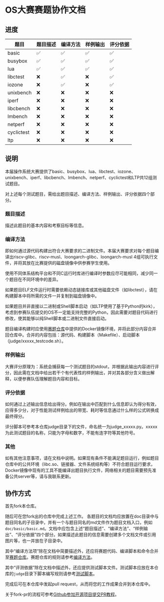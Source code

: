 # OS大赛赛题协作文档

## 进度

| 题目 | 题目描述 | 编译方法 | 样例输出 | 评分依据 | 
| --- | --- | --- | --- | --- | 
| basic | :white_check_mark:| :white_check_mark: |:white_check_mark: | :white_check_mark: |
| busybox | :white_check_mark: | :white_check_mark: | :white_check_mark: | :white_check_mark: |
| lua | :white_check_mark: | :white_check_mark: | :white_check_mark: | :white_check_mark: |
| libctest | :x: | :white_check_mark: | :x: | :white_check_mark: |
| iozone | :x: | :white_check_mark: | :x: | :white_check_mark: |
| unixbench | :x: | :x: | :x: | :x: |
| iperf | :x: | :x: | :x: | :x: |
| libcbench | :x: | :x: | :x: | :x: |
| lmbench | :x: | :x: | :x: | :x: |
| netperf | :x: | :x: | :x: | :x: |
| cyclictest | :x: | :x: | :x: | :x: |
| ltp |:x: | :x: | :x: | :x: |

## 说明

本届操作系统大赛提供了basic、busybox、lua、libctest、iozone、unixbench、iperf、libcbench、lmbench、netperf、cyclictest和LTP共12组测试题目。

对上述每个测试题目，需给出题目描述、编译方法、样例输出、评分依据四个部分。

### 题目描述

描述此题目的基本内容和考察目标等信息。

### 编译方法

即如何通过源代码构建出符合大赛要求的二进制文件。本届大赛要求对每个题目编译出riscv-glibc、riscv-musl、loongarch-glibc、loongarch-musl 4组可执行文件，并将其放在比赛提供的磁盘镜像中供参赛学生使用。

使用不同体系结构平台和不同C运行时库进行编译时参数应尽可能相同，减少同一个题目在不同环境中的差异。

如果题目ELF文件运行时需要依赖动态链接库或其他磁盘文件（如libctest），请在构建脚本中将所需的文件一并复制到磁盘镜像中。

如果题目并非直接以二进制或Shell脚本启动（如LTP使用了基于Python的kirk），考虑到参赛队伍提交的OS不一定能支持完整的Python，因此需要对题目代码进行修改，使其能够以纯Shell脚本或二进制文件直接启动。

题目编译构建时应使用[赛题仓库](https://github.com/oscomp/testsuits-for-oskernel/tree/pre-2025)中提供的Docker镜像环境，并将此部分内容合并回仓库中。合并的内容包括：源代码、构建脚本（Makefile）、启动脚本（judge/xxxxx_testcode.sh）。

### 样例输出

大赛评分原理为：系统会捕获每一个测试题目的stdout，并根据此输出内容进行评分，因此需在文档中给出若干个有代表性的样例输出，并对其各部分含义做出解释，以便参赛队伍理解题目内容和目标。

### 评分依据

如何通过上述输出信息给出得分。例如在输出中匹配到什么信息即认为得分有效，应得多少分，对于性能测试样例给出的带宽、耗时等信息通过什么样的公式转换成最终得分。

评分脚本可参考本仓库judge目录下的文件，命名统一为judge_xxxxx.py。xxxxx为此测试题目的名称，只能为字母和数字，不能有连字符等其他符号。

### 其他

如有其他注意事项，请在文档中说明。如果现有条件不能满足题目运行，例如题目仓库中的公共环境（libc.so、链接器、文件系统结构等）不符合题目运行要求，Docker镜像中现有的工具不能编译出题目执行文件，网络相关的题目需要预先准备公共server等，请与我联系更新。

## 协作方式

首先fork本仓库。

随后可在您fork出的仓库中完成上述工作。
各题目的文档均应放置在doc目录中与题目同名的子目录中，并有一个与题目同名的md文件作为题目文档入口，例如`doc/basic/basic.md`。文档中应包含上述“题目描述”、“编译方法”、“样例输出”、“评分依据”四个部分。如果描述此题目的信息需要创建多个文档文件或引用图片等，也一并放在子目录中。

其中“编译方法项”除在文档中简要描述外，还应将赛题代码、编译脚本和命令合并至[赛题仓库](https://github.com/oscomp/testsuits-for-oskernel/tree/pre-2025)。赛题仓库的规则请参考[编译方法](#编译方法)。

其中“评测依据”除在文档中描述外，还应提供测试脚本文件。测试脚本应放在本仓库的`judge`目录下脚本编写规则请参考[测试脚本](judge/README.md)。

完成后可在本仓库中发起pull request，从而将您的工作成果合并到本仓库中。

关于fork-pr的流程可参考[Github参加开源项目提交PR教程](https://zhuanlan.zhihu.com/p/476477541)。
